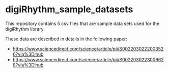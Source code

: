 # digiRhythm_sample_datasets
This repository contains 5 csv files that are sample data sets used for the digiRhythm library.

These data are described in details in the following paper: 
- https://www.sciencedirect.com/science/article/pii/S0022030222003526?via%3Dihub
- https://www.sciencedirect.com/science/article/pii/S0022030223006628?via%3Dihub

